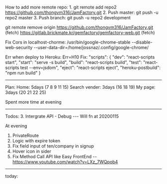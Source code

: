 How to add more remote repo: 1. git remote add repo2 https://github.com/thongvm316/JamFactory.git 2. Push master: git push -u repo2 master 3. Push branch: git push -u repo2 development

git remote remove origin
https://github.com/thongvm316/JamFactory.git (fetch)
https://gitlab.brickmate.kr/gemfactory/gemfactory-web.git (fetch)

Fix Cors in localhost-chorme:
/usr/bin/google-chrome-stable --disable-web-security --user-data-dir=/home/jossnaz/.config/google-chrome/

Err when deploy to Heroku: Err=H10
Fix:
"scripts": {
"dev": "react-scripts start",
"start": "serve -s build",
"build": "react-scripts build",
"test": "react-scripts test --env=jsdom",
"eject": "react-scripts eject",
"heroku-postbuild": "npm run build"
}

---

Plan:
Home: 5days (7 8 9 11 15)
Search vender: 3days (16 18 19)
My page: 3days (20 21 22 25)

Spent more time at evening

---
Todos:
3. Intergrate API - Debug --- Will fn at 20200115

At evening
1. PrivateRoute 
2. Logic with expire token
3. Fix field input of ten/company in signup
4. Hover icon in sider
5. Fix Method Call API like Easy FrontEnd -- https://www.youtube.com/watch?v=LXz_7WQpob4
----
today:
